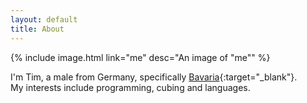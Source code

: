 ```yaml
---
layout: default
title: About
---
```

{% include image.html link="me" desc="An image of &#34;me&#34;" %}

I'm Tim, a male from Germany, specifically [Bavaria](https://bar.wikipedia.org/wiki/Bayern){:target="_blank"}.  
My interests include programming, cubing and languages.